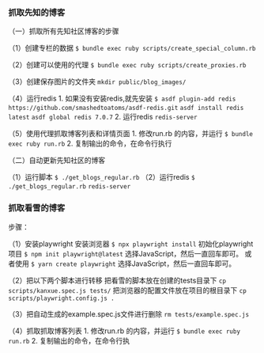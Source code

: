 ### 抓取先知的博客

（一）抓取所有先知社区博客的步骤

（1）创建专栏的数据
    `$ bundle exec ruby scripts/create_special_column.rb`

（2）创建可以使用的代理
    `$ bundle exec ruby scripts/create_proxies.rb`

（3）创建保存图片的文件夹
    `mkdir public/blog_images/`

（4）运行redis
     1. 如果没有安装redis,就先安装
     `$ asdf plugin-add redis https://github.com/smashedtoatoms/asdf-redis.git`
     `asdf install redis latest`
     `asdf global redis 7.0.7`
     2. 运行redis
     `redis-server`

（5）使用代理抓取博客列表和详情页面
     1. 修改run.rb 的内容，并运行
     `$ bundle exec ruby run.rb`
     2. 复制输出的命令，在命令行执行


（二）自动更新先知社区的博客

（1）运行脚本
    `$ ./get_blogs_regular.rb`
（2）运行redis
    `$ ./get_blogs_regular.rb`
     `redis-server`

### 抓取看雪的博客

步骤：

（1）安装playwright
    安装浏览器
    `$ npx playwright install`
    初始化playwright项目
    `$ npm init playwright@latest`
    选择JavaScript，然后一直回车即可。
    或者使用
    `$ yarn create playwright`
    选择JavaScript，然后一直回车即可。

（2）把以下两个脚本进行转移
     把看雪的脚本放在创建的tests目录下
    `cp scripts/kanxue.spec.js tests/`
    把浏览器的配置文件放在项目的根目录下
    `cp scripts/playwright.config.js .`

（3）把自动生成的example.spec.js文件进行删除
    `rm tests/example.spec.js`

（4）抓取抓取博客列表
    1. 修改run.rb 的内容，并运行
    `$ bundle exec ruby run.rb`
    2. 复制输出的命令，在命令行执


